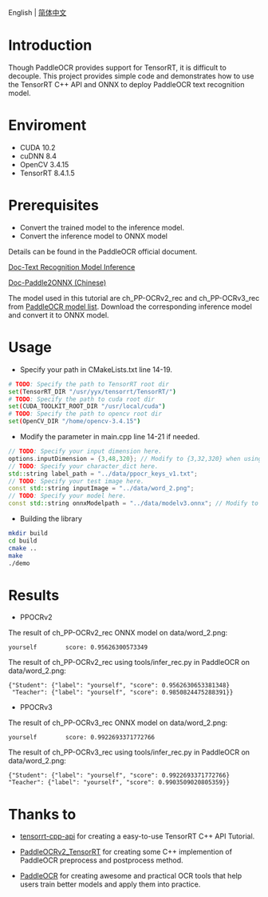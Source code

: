 English | [简体中文](README_ch.md)


# Introduction

Though PaddleOCR provides support for TensorRT, it is difficult to decouple. This project provides simple code and demonstrates how to use the TensorRT C++ API and ONNX to deploy PaddleOCR text recognition model.

# Enviroment
- CUDA 10.2
- cuDNN 8.4
- OpenCV 3.4.15
- TensorRT 8.4.1.5

# Prerequisites

- Convert the trained model to the inference model.
- Convert the inference model to ONNX model

Details can be found in the PaddleOCR official document.

[Doc-Text Recognition Model Inference](https://github.com/PaddlePaddle/PaddleOCR/blob/release/2.5/doc/doc_en/inference_en.md#3-text-recognition-model-inference)

[Doc-Paddle2ONNX (Chinese)](https://github.com/PaddlePaddle/PaddleOCR/blob/release/2.5/deploy/paddle2onnx/readme.md#2-%E6%A8%A1%E5%9E%8B%E8%BD%AC%E6%8D%A2)

The model used in this tutorial are ch_PP-OCRv2_rec and ch_PP-OCRv3_rec from [PaddleOCR model list](https://github.com/PaddlePaddle/PaddleOCR/blob/release/2.5/doc/doc_en/models_list_en.md#ocr-model-listv3-updated-on-2022428). Download the corresponding inference model and convert it to ONNX model. 

# Usage

- Specify your path in CMakeLists.txt line 14-19.

```bash
# TODO: Specify the path to TensorRT root dir
set(TensorRT_DIR "/usr/yyx/tensorrt/TensorRT/")
# TODO: Specify the path to cuda root dir
set(CUDA_TOOLKIT_ROOT_DIR "/usr/local/cuda")
# TODO: Specify the path to opencv root dir
set(OpenCV_DIR "/home/opencv-3.4.15")
```

- Modify the parameter in main.cpp line 14-21 if needed.

```cpp
// TODO: Specify your input dimension here.
options.inputDimension = {3,48,320}; // Modify to {3,32,320} when using ppocrv2
// TODO: Specify your character_dict here.
std::string label_path = "../data/ppocr_keys_v1.txt";
// TODO: Specify your test image here.
const std::string inputImage = "../data/word_2.png";
// TODO: Specify your model here.
const std::string onnxModelpath = "../data/modelv3.onnx"; // Modify to "../data/modelv2.onnx" when using ppocrv2
```

- Building the library

```bash
mkdir build
cd build
cmake ..
make
./demo
```

# Results

- PPOCRv2

The result of ch_PP-OCRv2_rec ONNX model on data/word_2.png:

```
yourself        score: 0.95626300573349
```

The result of ch_PP-OCRv2_rec using tools/infer_rec.py in PaddleOCR on data/word_2.png:
```
{"Student": {"label": "yourself", "score": 0.9562630653381348}
 "Teacher": {"label": "yourself", "score": 0.9850824475288391}}
```

- PPOCRv3

The result of ch_PP-OCRv3_rec ONNX model on data/word_2.png:

```
yourself        score: 0.9922693371772766
```

The result of ch_PP-OCRv3_rec using tools/infer_rec.py in PaddleOCR on data/word_2.png:
```
{"Student": {"label": "yourself", "score": 0.9922693371772766}
"Teacher": {"label": "yourself", "score": 0.9903509020805359}}
```

# Thanks to

- [tensorrt-cpp-api](https://github.com/cyrusbehr/tensorrt-cpp-api) for creating a easy-to-use TensorRT C++ API Tutorial.

- [PaddleOCRv2_TensorRT](https://github.com/zwenyuan1/PaddleOCRv2_TensorRT) for creating some C++ implemention of PaddleOCR preprocess and postprocess method.

- [PaddleOCR](https://github.com/PaddlePaddle/PaddleOCR) for creating awesome and practical OCR tools that help users train better models and apply them into practice.